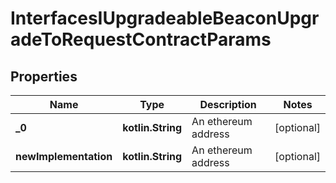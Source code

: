 
# InterfacesIUpgradeableBeaconUpgradeToRequestContractParams

## Properties
Name | Type | Description | Notes
------------ | ------------- | ------------- | -------------
**_0** | **kotlin.String** | An ethereum address |  [optional]
**newImplementation** | **kotlin.String** | An ethereum address |  [optional]



